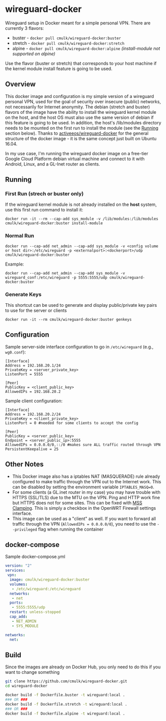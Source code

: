 # wireguard-docker
Wireguard setup in Docker meant for a simple personal VPN.
There are currently 3 flavors:
 - buster -  `docker pull cmulk/wireguard-docker:buster`
 - stretch - `docker pull cmulk/wireguard-docker:stretch`
 - alpine -  `docker pull cmulk/wireguard-docker:alpine`  _(install-module not supported on alpine)_

Use the flavor (buster or stretch) that corresponds to your host machine if the kernel module install feature is going to be used.

## Overview
This docker image and configuration is my simple version of a wireguard personal VPN, used for the goal of security over insecure (public) networks, not necessarily for Internet anonymity. The debian (stretch and buster) flavors of the image have the ability to install the wireguard kernel module on the host, and the host OS must also use the same version of debian if this feature is going to be used. In addition, the host's /lib/modules directory needs to be mounted on the first run to install the module (see the [Running](#Running) section below). Thanks to [activeeos/wireguard-docker](https://github.com/activeeos/wireguard-docker) for the general structure of the docker image - it is the same concept just built on Ubuntu 16.04.

In my use case, I'm running the wireguard docker image on a free-tier Google Cloud Platform debian virtual machine and connect to it with Android, Linux, and a GL-Inet router as clients.

## Running
### First Run (strech or buster only)
If the wireguard kernel module is not already installed on the __host__ system, use this first run command to install it:
```
docker run -it --rm --cap-add sys_module -v /lib/modules:/lib/modules cmulk/wireguard-docker:buster install-module
```

### Normal Run
```
docker run --cap-add net_admin --cap-add sys_module -v <config volume or host dir>:/etc/wireguard -p <externalport>:<dockerport>/udp cmulk/wireguard-docker:buster
```
Example:
```
docker run --cap-add net_admin --cap-add sys_module -v wireguard_conf:/etc/wireguard -p 5555:5555/udp cmulk/wireguard-docker:buster
```
### Generate Keys
This shortcut can be used to generate and display public/private key pairs to use for the server or clients
```
docker run -it --rm cmulk/wireguard-docker:buster genkeys
```

## Configuration
Sample server-side interface configuration to go in `/etc/wireguard` (e.g., `wg0.conf`):
```
[Interface]
Address = 192.168.20.1/24
PrivateKey = <server_private_key>
ListenPort = 5555

[Peer]
PublicKey = <client_public_key>
AllowedIPs = 192.168.20.2
```
Sample client configuration:
```
[Interface]
Address = 192.168.20.2/24
PrivateKey = <client_private_key>
ListenPort = 0 #needed for some clients to accept the config

[Peer]
PublicKey = <server_public_key>
Endpoint = <server_public_ip>:5555
AllowedIPs = 0.0.0.0/0,::/0 #makes sure ALL traffic routed through VPN
PersistentKeepalive = 25
```
## Other Notes
- This Docker image also has a iptables NAT (MASQUERADE) rule already configured to make traffic through the VPN out to the Internet work. This can be disabled by setting the environment variable `IPTABLES_MASQ=0`.
- For some clients (a GL.inet router in my case) you may have trouble with HTTPS (SSL/TLS) due to the MTU on the VPN. Ping and HTTP work fine but HTTPS does not for some sites. This can be fixed with [MSS Clamping](https://www.tldp.org/HOWTO/Adv-Routing-HOWTO/lartc.cookbook.mtu-mss.html). This is simply a checkbox in the OpenWRT Firewall settings interface.
- This image can be used as a "client" as well. If you want to forward all traffic through the VPN (`AllowedIPs = 0.0.0.0/0`), you need to use the `--privileged` flag when running the container

## docker-compose
Sample docker-compose.yml
```yaml
version: "2"
services:
 vpn:
  image: cmulk/wireguard-docker:buster
  volumes:
   - /etc/wireguard:/etc/wireguard
  networks:
   - net
  ports:
   - 5555:5555/udp
  restart: unless-stopped
  cap_add:
   - NET_ADMIN
   - SYS_MODULE

networks:
  net:
```
## Build
Since the images are already on Docker Hub, you only need to do this if you want to change something
```sh
git clone https://github.com/cmulk/wireguard-docker.git
cd wireguard-docker

docker build -f Dockerfile.buster -t wireguard:local .
### OR ###
docker build -f Dockerfile.stretch -t wireguard:local .
### OR ###
docker build -f Dockerfile.alpine -t wireguard:local .
```

